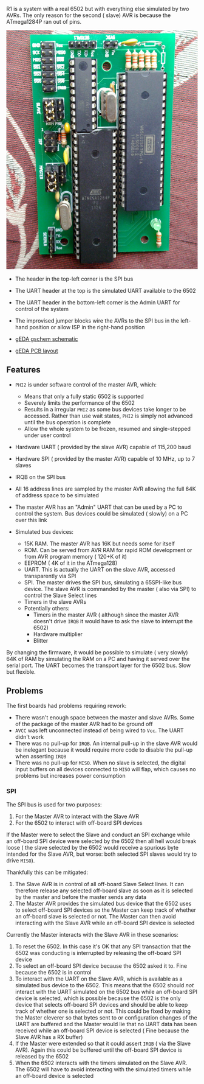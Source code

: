 
R1 is a system with a real 6502 but with everything else simulated by two AVRs.  The only reason for the second ( slave) AVR is because the ATmega1284P ran out of pins.

![R1](R1.jpg)

  - The header in the top-left corner is the SPI bus
  - The UART header at the top is the simulated UART available to the 6502
  - The UART header in the  bottom-left corner is the Admin UART for control of the system
  - The improvised jumper blocks wire the AVRs to the SPI bus in the left-hand position or allow ISP in the right-hand position

  - [gEDA gschem schematic](R1.sch)
  - [gEDA PCB layout](R1.pcb)


## Features

  - `PHI2` is under software control of the master AVR, which:
    - Means that only a fully static 6502 is supported
    - Severely limits the performance of the 6502
    - Results in a irregular `PHI2` as some bus devices take longer to be accessed.  Rather than use wait states, `PHI2` is simply not advanced until the bus operation is complete
    - Allow the whole system to be frozen, resumed and single-stepped under user control

  - Hardware UART ( provided by the slave AVR) capable of 115,200 baud

  - Hardware SPI ( provided by the master AVR) capable of 10 MHz, up to 7 slaves

  - IRQB on the SPI bus

  - All 16 address lines are sampled by the master AVR allowing the full 64K of address space to be simulated

  - The master AVR has an "Admin" UART that can be used by a PC to control the system.  Bus devices could be simulated ( slowly) on a PC over this link

  - Simulated bus devices:
    - 15K RAM.  The master AVR has 16K but needs some for itself
    - ROM.  Can be served from AVR RAM for rapid ROM development or from AVR program memory ( 120+K of it)
    - EEPROM ( 4K of it in the ATmega128)
    - UART.  This is actually the UART on the slave AVR, accessed transparently via SPI
    - SPI.  The master drives the SPI bus, simulating a 65SPI-like bus device.  The slave AVR is commanded by the master ( also via SPI) to control the Slave Select lines
    - Timers in the slave AVRs
    - Potentially others:
      - Timers in the master AVR ( although since the master AVR doesn't drive `IRQB` it would have to ask the slave to interrupt the 6502)
      - Hardware multiplier
      - Blitter

By changing the firmware, it would be possible to simulate ( very slowly) 64K of RAM by simulating the RAM on a PC and having it served over the serial port.  The UART becomes the transport layer for the 6502 bus.  Slow but flexible.


## Problems

The first boards had problems requiring rework:

  - There wasn't enough space between the master and slave AVRs.  Some of the package of the master AVR had to be ground off
  - `AVCC` was left unconnected instead of being wired to `Vcc`.  The UART didn't work
  - There was no pull-up for `IRQB`.  An internal pull-up in the slave AVR would be inelegant because it would require more code to disable the pull-up when asserting `IRQB`
  - There was no pull-up for `MISO`.  When no slave is selected, the digital input buffers on all devices connected to `MISO` will flap, which causes no problems but increases power consumption


### SPI

The SPI bus is used for two purposes:

  1.  For the Master AVR to interact with the Slave AVR
  1.  For the 6502 to interact with off-board SPI devices

If the Master were to select the Slave and conduct an SPI exchange while an off-board SPI device were selected by the 6502 then all hell would break loose ( the slave selected by the 6502 would receive a spurious byte intended for the Slave AVR, but worse: both selected SPI slaves would try to drive `MISO`).

Thankfully this can be mitigated:

  1.  The Slave AVR is in control of all off-board Slave Select lines.  It can therefore release any selected off-board slave as soon as it is selected by the master and before the master sends any data
  1.  The Master AVR provides the simulated bus device that the 6502 uses to select off-board SPI devices so the Master can keep track of whether an off-board slave is selected or not.  The Master can then avoid interacting with the Slave AVR while an off-board SPI device is selected

Currently the Master interacts with the Slave AVR in these scenarios:

  1.  To reset the 6502.  In this case it's OK that any SPI transaction that the 6502 was conducting is interrupted by releasing the off-board SPI device
  1.  To select an off-board SPI device because the 6502 asked it to.  Fine because the 6502 is in control
  1.  To interact with the UART on the Slave AVR, which is available as a simulated bus device to the 6502.  This means that the 6502 should *not* interact with the UART simulated on the 6502 bus while an off-board SPI device is selected, which is possible because the 6502 is the only device that selects off-board SPI devices and should be able to keep track of whether one is selected or not.  This could be fixed by making the Master cleverer so that bytes sent to or configuration changes of the UART are buffered and the Master would lie that no UART data has been received while an off-board SPI device is selected ( Fine because the Slave AVR has a RX buffer)
  1.  If the Master were extended so that it could assert `IRQB` ( via the Slave AVR).  Again this could be buffered until the off-board SPI device is released by the 6502
  1.  When the 6502 interacts with the timers simulated on the Slave AVR.  The 6502 will have to avoid interacting with the simulated timers while an off-board device is selected

